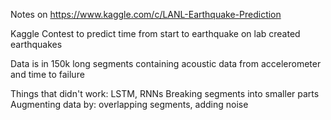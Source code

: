 Notes on https://www.kaggle.com/c/LANL-Earthquake-Prediction 

Kaggle Contest to predict time from start to earthquake on lab created earthquakes

Data is in 150k long segments containing acoustic data from accelerometer and time to failure


Things that didn't work:
LSTM, RNNs
Breaking segments into smaller parts
Augmenting data by: overlapping segments, adding noise
